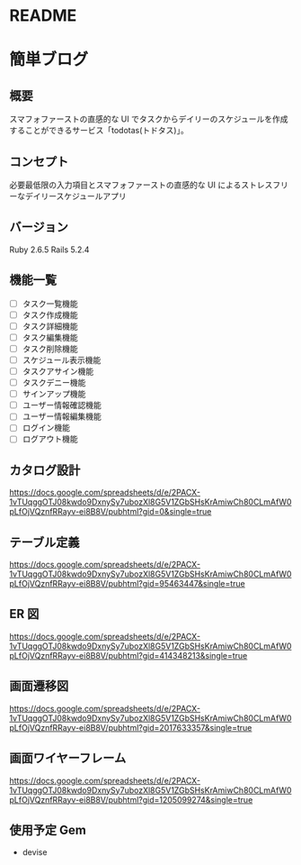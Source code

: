 # README

# 簡単ブログ

## 概要

スマフォファーストの直感的な UI でタスクからデイリーのスケジュールを作成することができるサービス「todotas(トドタス)」。

## コンセプト

必要最低限の入力項目とスマフォファーストの直感的な UI によるストレスフリーなデイリースケジュールアプリ

## バージョン

Ruby 2.6.5
Rails 5.2.4

## 機能一覧

- [ ] タスク一覧機能
- [ ] タスク作成機能
- [ ] タスク詳細機能
- [ ] タスク編集機能
- [ ] タスク削除機能
- [ ] スケジュール表示機能
- [ ] タスクアサイン機能
- [ ] タスクデニー機能
- [ ] サインアップ機能
- [ ] ユーザー情報確認機能
- [ ] ユーザー情報編集機能
- [ ] ログイン機能
- [ ] ログアウト機能

## カタログ設計

https://docs.google.com/spreadsheets/d/e/2PACX-1vTUqggOTJ08kwdo9DxnySy7ubozXl8G5V1ZGbSHsKrAmiwCh80CLmAfW0pLfOjVQznfRRayv-ei8B8V/pubhtml?gid=0&single=true

## テーブル定義

https://docs.google.com/spreadsheets/d/e/2PACX-1vTUqggOTJ08kwdo9DxnySy7ubozXl8G5V1ZGbSHsKrAmiwCh80CLmAfW0pLfOjVQznfRRayv-ei8B8V/pubhtml?gid=95463447&single=true

## ER 図

https://docs.google.com/spreadsheets/d/e/2PACX-1vTUqggOTJ08kwdo9DxnySy7ubozXl8G5V1ZGbSHsKrAmiwCh80CLmAfW0pLfOjVQznfRRayv-ei8B8V/pubhtml?gid=414348213&single=true

## 画面遷移図

https://docs.google.com/spreadsheets/d/e/2PACX-1vTUqggOTJ08kwdo9DxnySy7ubozXl8G5V1ZGbSHsKrAmiwCh80CLmAfW0pLfOjVQznfRRayv-ei8B8V/pubhtml?gid=2017633357&single=true

## 画面ワイヤーフレーム

https://docs.google.com/spreadsheets/d/e/2PACX-1vTUqggOTJ08kwdo9DxnySy7ubozXl8G5V1ZGbSHsKrAmiwCh80CLmAfW0pLfOjVQznfRRayv-ei8B8V/pubhtml?gid=1205099274&single=true

## 使用予定 Gem

- devise
